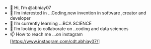 - 👋 Hi, I’m @abhiay07
- 👀 I’m interested in ...Coding,new invention in software ,creator and developer
- 🌱 I’m currently learning ...BCA SCIENCE
- 💞️ I’m looking to collaborate on ..coding and data sciences
- 📫 How to reach me ...on instagram [https://www.instagram.com/cdt.abhiay07/]

<!---
abhiay08/abhiay08 is a ✨ special ✨ repository because its `README.md` (this file) appears on your GitHub profile.
You can click the Preview link to take a look at your changes.
--->
